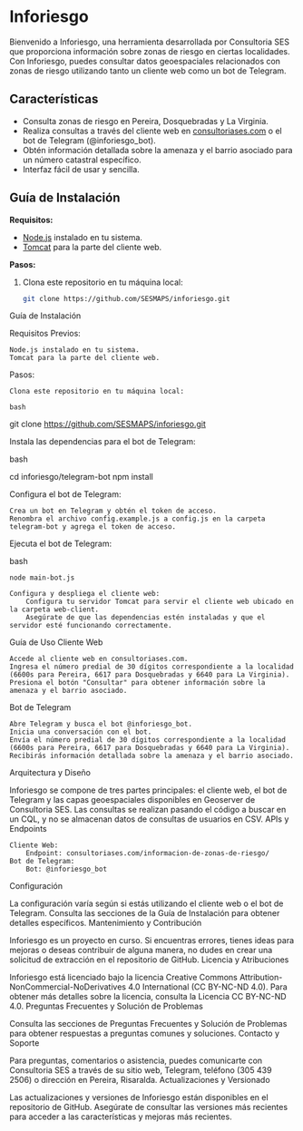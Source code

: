 # Inforiesgo

Bienvenido a Inforiesgo, una herramienta desarrollada por Consultoria SES que proporciona información sobre zonas de riesgo en ciertas localidades. Con Inforiesgo, puedes consultar datos geoespaciales relacionados con zonas de riesgo utilizando tanto un cliente web como un bot de Telegram.

## Características

- Consulta zonas de riesgo en Pereira, Dosquebradas y La Virginia.
- Realiza consultas a través del cliente web en [consultoriases.com](https://consultoriases.com/informacion-de-zonas-de-riesgo/) o el bot de Telegram (@inforiesgo_bot).
- Obtén información detallada sobre la amenaza y el barrio asociado para un número catastral específico.
- Interfaz fácil de usar y sencilla.

## Guía de Instalación

**Requisitos:**

- [Node.js](https://nodejs.org/) instalado en tu sistema.
- [Tomcat](http://tomcat.apache.org/) para la parte del cliente web.

**Pasos:**

1. Clona este repositorio en tu máquina local:

   ```bash
   git clone https://github.com/SESMAPS/inforiesgo.git


Guía de Instalación

Requisitos Previos:

    Node.js instalado en tu sistema.
    Tomcat para la parte del cliente web.

Pasos:

    Clona este repositorio en tu máquina local:

    bash

git clone https://github.com/SESMAPS/inforiesgo.git

Instala las dependencias para el bot de Telegram:

bash

cd inforiesgo/telegram-bot
npm install

Configura el bot de Telegram:

    Crea un bot en Telegram y obtén el token de acceso.
    Renombra el archivo config.example.js a config.js en la carpeta telegram-bot y agrega el token de acceso.

Ejecuta el bot de Telegram:

bash

    node main-bot.js

    Configura y despliega el cliente web:
        Configura tu servidor Tomcat para servir el cliente web ubicado en la carpeta web-client.
        Asegúrate de que las dependencias estén instaladas y que el servidor esté funcionando correctamente.

Guía de Uso
Cliente Web

    Accede al cliente web en consultoriases.com.
    Ingresa el número predial de 30 dígitos correspondiente a la localidad (6600s para Pereira, 6617 para Dosquebradas y 6640 para La Virginia).
    Presiona el botón "Consultar" para obtener información sobre la amenaza y el barrio asociado.

Bot de Telegram

    Abre Telegram y busca el bot @inforiesgo_bot.
    Inicia una conversación con el bot.
    Envía el número predial de 30 dígitos correspondiente a la localidad (6600s para Pereira, 6617 para Dosquebradas y 6640 para La Virginia).
    Recibirás información detallada sobre la amenaza y el barrio asociado.

Arquitectura y Diseño

Inforiesgo se compone de tres partes principales: el cliente web, el bot de Telegram y las capas geoespaciales disponibles en Geoserver de Consultoria SES. Las consultas se realizan pasando el código a buscar en un CQL, y no se almacenan datos de consultas de usuarios en CSV.
APIs y Endpoints

    Cliente Web:
        Endpoint: consultoriases.com/informacion-de-zonas-de-riesgo/
    Bot de Telegram:
        Bot: @inforiesgo_bot
Configuración

La configuración varía según si estás utilizando el cliente web o el bot de Telegram. Consulta las secciones de la Guía de Instalación para obtener detalles específicos.
Mantenimiento y Contribución

Inforiesgo es un proyecto en curso. Si encuentras errores, tienes ideas para mejoras o deseas contribuir de alguna manera, no dudes en crear una solicitud de extracción en el repositorio de GitHub.
Licencia y Atribuciones

Inforiesgo está licenciado bajo la licencia Creative Commons Attribution-NonCommercial-NoDerivatives 4.0 International (CC BY-NC-ND 4.0). Para obtener más detalles sobre la licencia, consulta la Licencia CC BY-NC-ND 4.0.
Preguntas Frecuentes y Solución de Problemas

Consulta las secciones de Preguntas Frecuentes y Solución de Problemas para obtener respuestas a preguntas comunes y soluciones.
Contacto y Soporte

Para preguntas, comentarios o asistencia, puedes comunicarte con Consultoria SES a través de su sitio web, Telegram, teléfono (305 439 2506) o dirección en Pereira, Risaralda.
Actualizaciones y Versionado

Las actualizaciones y versiones de Inforiesgo están disponibles en el repositorio de GitHub. Asegúrate de consultar las versiones más recientes para acceder a las características y mejoras más recientes.
